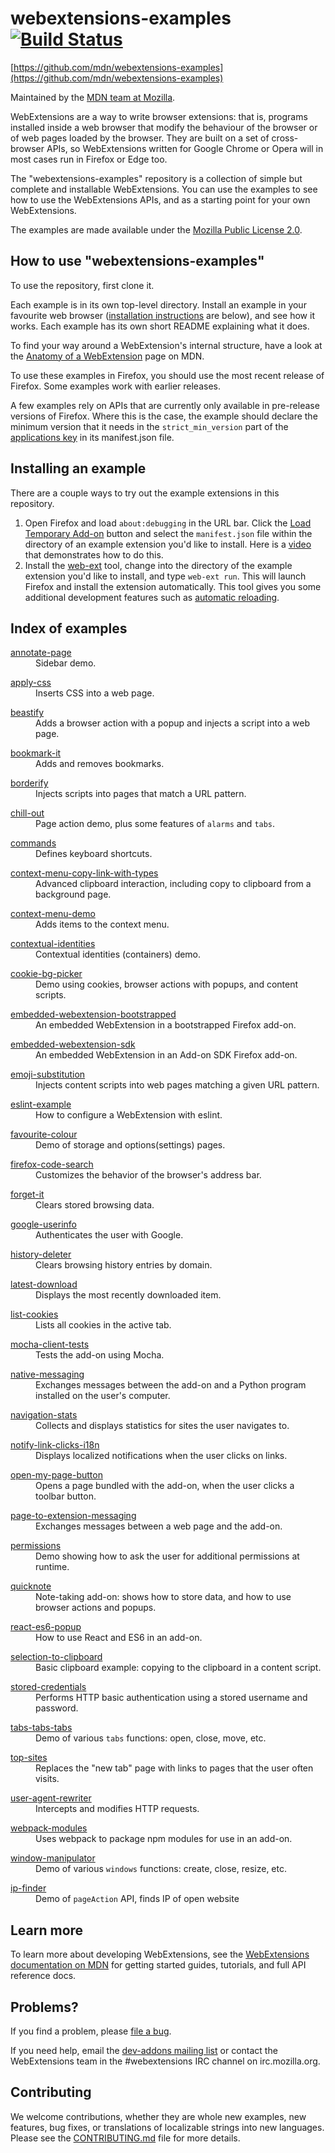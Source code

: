 # webextensions-examples [![Build Status](https://travis-ci.org/mdn/webextensions-examples.svg?branch=master)](https://travis-ci.org/mdn/webextensions-examples)

[https://github.com/mdn/webextensions-examples](https://github.com/mdn/webextensions-examples)

Maintained by the [MDN team at Mozilla](https://wiki.mozilla.org/MDN).

WebExtensions are a way to write browser extensions: that is, programs
installed inside a web browser that modify the behaviour of the browser or
of web pages loaded by the browser. They are built on a set of
cross-browser APIs, so WebExtensions written for Google Chrome or Opera will
in most cases run in Firefox or Edge too.

The "webextensions-examples" repository is a collection of simple but complete
and installable WebExtensions. You can use the examples to see how to use the
WebExtensions APIs, and as a starting point for your own WebExtensions.

The examples are made available under the
[Mozilla Public License 2.0](https://www.mozilla.org/en-US/MPL/2.0/).

## How to use "webextensions-examples"

To use the repository, first clone it.

Each example is in its own top-level directory. Install an example in your
favourite web browser ([installation instructions](#installing-an-example) are below),
and see how it works. Each example has its own short README explaining what
it does.

To find your way around a WebExtension's internal structure, have a look at the
[Anatomy of a WebExtension](https://developer.mozilla.org/en-US/Add-ons/WebExtensions/Anatomy_of_a_WebExtension)
page on MDN.

To use these examples in Firefox, you should use the most recent release
of Firefox. Some examples work with earlier releases.

A few examples rely on APIs that are currently only available in pre-release
versions of Firefox. Where this is the case, the example should declare
the minimum version that it needs in the `strict_min_version` part of the
[applications key](https://developer.mozilla.org/en-US/Add-ons/WebExtensions/manifest.json/applications)
in its manifest.json file.

## Installing an example

There are a couple ways to try out the example extensions in this repository.

1. Open Firefox and load `about:debugging` in the URL bar. Click the
   [Load Temporary Add-on](https://developer.mozilla.org/en-US/Add-ons/WebExtensions/Temporary_Installation_in_Firefox)
   button and select the `manifest.json` file within the
   directory of an example extension you'd like to install.
   Here is a [video](https://www.youtube.com/watch?v=cer9EUKegG4)
   that demonstrates how to do this.
2. Install the
   [web-ext](https://developer.mozilla.org/en-US/Add-ons/WebExtensions/Getting_started_with_web-ext)
   tool, change into the directory of the example extension
   you'd like to install, and type `web-ext run`. This will launch Firefox and
   install the extension automatically. This tool gives you some
   additional development features such as
   [automatic reloading](https://developer.mozilla.org/en-US/Add-ons/WebExtensions/Getting_started_with_web-ext#Automatic_extension_reloading).

## Index of examples

<dl><dt><a href="https://github.com/mdn/webextensions-examples/tree/master/annotate-page">annotate-page</a></dt>
<dd>Sidebar demo.</dd>
</dl>

<dl><dt><a href="https://github.com/mdn/webextensions-examples/tree/master/apply-css">apply-css</a></dt>
<dd>Inserts CSS into a web page.</dd>
</dl>

<dl><dt><a href="https://github.com/mdn/webextensions-examples/tree/master/beastify">beastify</a></dt>
<dd>Adds a browser action with a popup and injects a script into a web page.</dd>
</dl>

<dl><dt><a href="https://github.com/mdn/webextensions-examples/tree/master/bookmark-it">bookmark-it</a></dt>
<dd>Adds and removes bookmarks.</dd>
</dl>

<dl><dt><a href="https://github.com/mdn/webextensions-examples/tree/master/borderify">borderify</a></dt>
<dd>Injects scripts into pages that match a URL pattern.</dd>
</dl>

<dl><dt><a href="https://github.com/mdn/webextensions-examples/tree/master/chill-out">chill-out</a></dt>
<dd>Page action demo, plus some features of <code>alarms</code> and <code>tabs</code>.</dd>
</dl>

<dl><dt><a href="https://github.com/mdn/webextensions-examples/tree/master/commands">commands</a></dt>
<dd>Defines keyboard shortcuts.</dd>
</dl>

<dl><dt><a href="https://github.com/mdn/webextensions-examples/tree/master/context-menu-copy-link-with-types">context-menu-copy-link-with-types</a></dt>
<dd>Advanced clipboard interaction, including copy to clipboard from a background page.</dd>
</dl>

<dl><dt><a href="https://github.com/mdn/webextensions-examples/tree/master/context-menu-demo">context-menu-demo</a></dt>
<dd>Adds items to the context menu.</dd>
</dl>

<dl><dt><a href="https://github.com/mdn/webextensions-examples/tree/master/contextual-identities">contextual-identities</a></dt>
<dd>Contextual identities (containers) demo.</dd>
</dl>

<dl><dt><a href="https://github.com/mdn/webextensions-examples/tree/master/cookie-bg-picker">cookie-bg-picker</a></dt>
<dd>Demo using cookies, browser actions with popups, and content scripts.</dd>
</dl>

<dl><dt><a href="https://github.com/mdn/webextensions-examples/tree/master/embedded-webextension-bootstrapped">embedded-webextension-bootstrapped</a></dt>
<dd>An embedded WebExtension in a bootstrapped Firefox add-on.</dd>
</dl>

<dl><dt><a href="https://github.com/mdn/webextensions-examples/tree/master/embedded-webextension-sdk">embedded-webextension-sdk</a></dt>
<dd>An embedded WebExtension in an Add-on SDK Firefox add-on.</dd>
</dl>

<dl><dt><a href="https://github.com/mdn/webextensions-examples/tree/master/emoji-substitution">emoji-substitution</a></dt>
<dd>Injects content scripts into web pages matching a given URL pattern.</dd>
</dl>

<dl><dt><a href="https://github.com/mdn/webextensions-examples/tree/master/eslint-example">eslint-example</a></dt>
<dd>How to configure a WebExtension with eslint.</dd>
</dl>

<dl><dt><a href="https://github.com/mdn/webextensions-examples/tree/master/favourite-colour">favourite-colour</a></dt>
<dd>Demo of storage and options(settings) pages.</dd>
</dl>

<dl><dt><a href="https://github.com/mdn/webextensions-examples/tree/master/firefox-code-search">firefox-code-search</a></dt>
<dd>Customizes the behavior of the browser's address bar.</dd>
</dl>

<dl><dt><a href="https://github.com/mdn/webextensions-examples/tree/master/forget-it">forget-it</a></dt>
<dd>Clears stored browsing data.</dd>
</dl>

<dl><dt><a href="https://github.com/mdn/webextensions-examples/tree/master/google-userinfo">google-userinfo</a></dt>
<dd>Authenticates the user with Google.</dd>
</dl>

<dl><dt><a href="https://github.com/mdn/webextensions-examples/tree/master/history-deleter">history-deleter</a></dt>
<dd>Clears browsing history entries by domain.</dd>
</dl>

<dl><dt><a href="https://github.com/mdn/webextensions-examples/tree/master/latest-download">latest-download</a></dt>
<dd>Displays the most recently downloaded item.</dd>
</dl>

<dl><dt><a href="https://github.com/mdn/webextensions-examples/tree/master/list-cookies">list-cookies</a></dt>
<dd>Lists all cookies in the active tab.</dd>
</dl>

<dl><dt><a href="https://github.com/mdn/webextensions-examples/tree/master/mocha-client-tests">mocha-client-tests</a></dt>
<dd>Tests the add-on using Mocha.</dd>
</dl>

<dl><dt><a href="https://github.com/mdn/webextensions-examples/tree/master/native-messaging">native-messaging</a></dt>
<dd>Exchanges messages between the add-on and a Python program installed on the user's computer.</dd>
</dl>

<dl><dt><a href="https://github.com/mdn/webextensions-examples/tree/master/navigation-stats">navigation-stats</a></dt>
<dd>Collects and displays statistics for sites the user navigates to.</dd>
</dl>

<dl><dt><a href="https://github.com/mdn/webextensions-examples/tree/master/notify-link-clicks-i18n">notify-link-clicks-i18n</a></dt>
<dd>Displays localized notifications when the user clicks on links.</dd>
</dl>

<dl><dt><a href="https://github.com/mdn/webextensions-examples/tree/master/open-my-page-button">open-my-page-button</a></dt>
<dd>Opens a page bundled with the add-on, when the user clicks a toolbar button.</dd>
</dl>

<dl><dt><a href="https://github.com/mdn/webextensions-examples/tree/master/page-to-extension-messaging">page-to-extension-messaging</a></dt>
<dd>Exchanges messages between a web page and the add-on.</dd>
</dl>

<dl><dt><a href="https://github.com/mdn/webextensions-examples/tree/master/permissions">permissions</a></dt>
<dd>Demo showing how to ask the user for additional permissions at runtime.</dd>
</dl>

<dl><dt><a href="https://github.com/mdn/webextensions-examples/tree/master/quicknote">quicknote</a></dt>
<dd>Note-taking add-on: shows how to store data, and how to use browser actions and popups.</dd>
</dl>

<dl><dt><a href="https://github.com/mdn/webextensions-examples/tree/master/react-es6-popup">react-es6-popup</a></dt>
<dd>How to use React and ES6 in an add-on.</dd>
</dl>

<dl><dt><a href="https://github.com/mdn/webextensions-examples/tree/master/selection-to-clipboard">selection-to-clipboard</a></dt>
<dd>Basic clipboard example: copying to the clipboard in a content script.</dd>
</dl>

<dl><dt><a href="https://github.com/mdn/webextensions-examples/tree/master/stored-credentials">stored-credentials</a></dt>
<dd>Performs HTTP basic authentication using a stored username and password.</dd>
</dl>

<dl><dt><a href="https://github.com/mdn/webextensions-examples/tree/master/tabs-tabs-tabs">tabs-tabs-tabs</a></dt>
<dd>Demo of various <code>tabs</code> functions: open, close, move, etc.</dd>
</dl>

<dl><dt><a href="https://github.com/mdn/webextensions-examples/tree/master/top-sites">top-sites</a></dt>
<dd>Replaces the "new tab" page with links to pages that the user often visits.</dd>
</dl>

<dl><dt><a href="https://github.com/mdn/webextensions-examples/tree/master/user-agent-rewriter">user-agent-rewriter</a></dt>
<dd>Intercepts and modifies HTTP requests.</dd>
</dl>

<dl><dt><a href="https://github.com/mdn/webextensions-examples/tree/master/webpack-modules">webpack-modules</a></dt>
<dd>Uses webpack to package npm modules for use in an add-on.</dd>
</dl>

<dl><dt><a href="https://github.com/mdn/webextensions-examples/tree/master/window-manipulator">window-manipulator</a></dt>
<dd>Demo of various <code>windows</code> functions: create, close, resize, etc.</dd>
</dl>

<dl><dt><a href="https://github.com/mdn/webextensions-examples/tree/master/ip-finder">ip-finder</a></dt>
<dd>Demo of <code>pageAction</code> API, finds IP of open website</dd>
</dl>

## Learn more

To learn more about developing WebExtensions, see the
[WebExtensions documentation on MDN](https://developer.mozilla.org/en-US/Add-ons/WebExtensions)
for getting started guides, tutorials, and full API reference docs.

## Problems?

If you find a problem, please [file a bug](https://github.com/mdn/webextensions-examples/issues/new).

If you need help, email the [dev-addons mailing list](https://mail.mozilla.org/listinfo/dev-addons) or contact the WebExtensions team in the #webextensions IRC channel on irc.mozilla.org.

## Contributing

We welcome contributions, whether they are whole new examples, new features,
bug fixes, or translations of localizable strings into new languages. Please
see the [CONTRIBUTING.md](https://github.com/mdn/webextensions-examples/blob/master/CONTRIBUTING.md) file for more details.
